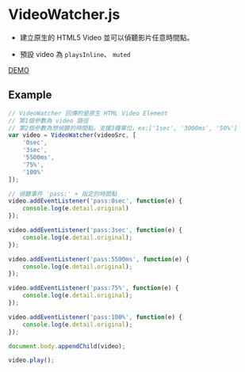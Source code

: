 # VideoWatcher.js

* 建立原生的 HTML5 Video 並可以偵聽影片任意時間點。

* 預設 video 為 `playsInline`、 `muted`

[DEMO](https://cgh20xx.github.io/VideoWatcher.js/index.html)

## Example
```javascript
// VideoWatcher 回傳的是原生 HTML Video Element
// 第1個參數為 video 路徑
// 第2個參數為想偵聽的時間點，支援3種單位。ex:['1sec', '3000ms', '50%']
var video = VideoWatcher(videoSrc, [
    '0sec',
    '3sec',
    '5500ms',
    '75%',
    '100%'
]);

// 偵聽事件 'pass:' + 指定的時間點
video.addEventListener('pass:0sec', function(e) {
    console.log(e.detail.original)
});

video.addEventListener('pass:3sec', function(e) {
    console.log(e.detail.original);
});

video.addEventListener('pass:5500ms', function(e) {
    console.log(e.detail.original);
});

video.addEventListener('pass:75%', function(e) {
    console.log(e.detail.original);
});

video.addEventListener('pass:100%', function(e) {
    console.log(e.detail.original);
});

document.body.appendChild(video);

video.play();
```